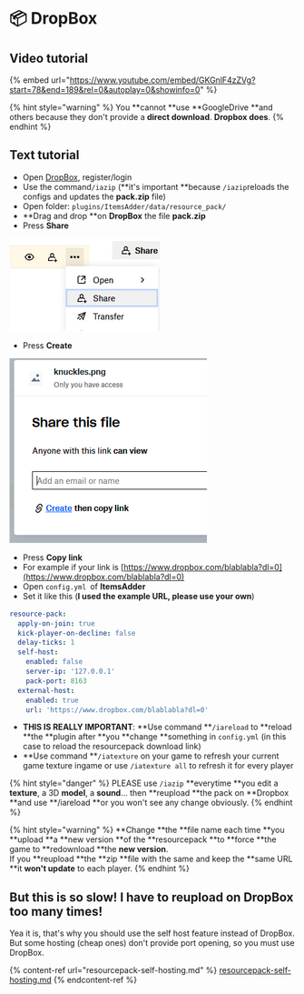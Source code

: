 # 📦 DropBox

## Video tutorial

{% embed url="https://www.youtube.com/embed/GKGnlF4zZVg?start=78&end=189&rel=0&autoplay=0&showinfo=0" %}

{% hint style="warning" %}
You **cannot **use **GoogleDrive **and others because they don't provide a **direct download**. **Dropbox does**.
{% endhint %}

## Text tutorial

* Open [DropBox](https://dropbox.com), register/login
* Use the command`/iazip` (**it's important **because `/iazip`reloads the configs and updates the **pack.zip** file)
* Open folder: `plugins/ItemsAdder/data/resource_pack/`
* **Drag and drop **on **DropBox** the file **pack.zip**
* Press **Share**

![](<../../.gitbook/assets/immagine (25).png>)

* Press **Create**

![](<../../.gitbook/assets/immagine (24).png>)

* Press **Copy link**
* For example if your link is [https://www.dropbox.com/blablabla?dl=0](https://www.dropbox.com/blablabla?dl=0) 
* Open `config.yml `of **ItemsAdder**
* Set it like this (**I used the example URL, please use your own**)

```yaml
resource-pack:
  apply-on-join: true
  kick-player-on-decline: false
  delay-ticks: 1
  self-host:
    enabled: false
    server-ip: '127.0.0.1'
    pack-port: 8163
  external-host:
    enabled: true
    url: 'https://www.dropbox.com/blablabla?dl=0'
```

* **THIS IS REALLY IMPORTANT**: **Use command **`/iareload` to **reload **the **plugin after **you **change **something in `config.yml` (in this case to reload the resourcepack download link)
* **Use command **`/iatexture` on your game to refresh your current game texture ingame or use `/iatexture all` to refresh it for every player

{% hint style="danger" %}
PLEASE use `/iazip` **everytime **you edit a **texture**, a 3D **model**, a **sound**... then **reupload **the pack on **Dropbox **and use **/iareload **or you won't see any change obviously.
{% endhint %}

{% hint style="warning" %}
**Change **the **file name each time **you **upload **a **new version **of the **resourcepack **to **force **the game to **redownload **the **new version**.\
If you **reupload **the **zip **file with the same and keep the **same URL **it **won't update** to each player.
{% endhint %}

## But this is so slow! I have to reupload on DropBox too many times!

Yea it is, that's why you should use the self host feature instead of DropBox. But some hosting (cheap ones) don't provide port opening, so you must use DropBox.

{% content-ref url="resourcepack-self-hosting.md" %}
[resourcepack-self-hosting.md](resourcepack-self-hosting.md)
{% endcontent-ref %}
